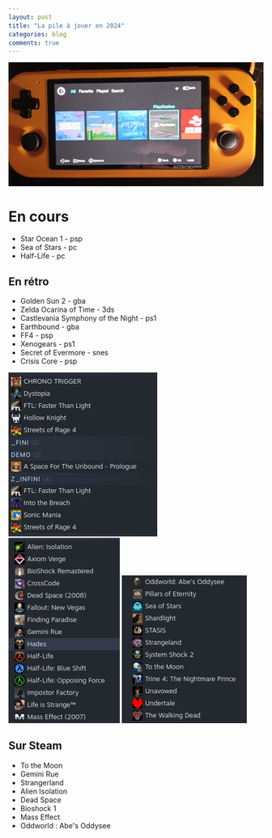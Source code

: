 ```yaml
---
layout: post
title: "La pile à jouer en 2024"
categories: blog
comments: true
---
```


![rp3](https://github.com/homeostasie/bouquins/raw/master/_pics/blog/2024/rp3.jpg)

# En cours 

- Star Ocean 1 - psp
- Sea of Stars - pc
- Half-Life - pc


## En rétro

- Golden Sun 2 - gba
- Zelda Ocarina of Time - 3ds
- Castlevania Symphony of the Night - ps1
- Earthbound - gba
- FF4 - psp
- Xenogears - ps1
- Secret of Evermore - snes
- Crisis Core - psp

![jv steam 1](https://github.com/homeostasie/bouquins/raw/master/_pics/blog/2024/jv-steam-1.png) ![jv steam 2](https://github.com/homeostasie/bouquins/raw/master/_pics/blog/2024/jv-steam-2.png) ![jv steam 3](https://github.com/homeostasie/bouquins/raw/master/_pics/blog/2024/jv-steam-3.png)

## Sur Steam

- To the Moon
- Gemini Rue
- Strangerland 
- Alien Isolation
- Dead Space
- Bioshock 1
- Mass Effect
- Oddworld : Abe's Oddysee
